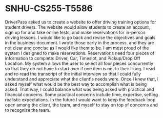 # SNHU-CS255-T5586

DriverPass asked us to create a website to offer driving training options for student drivers.  The website would allow students to create an account, sign up for and take online tests, and make reservations for in-person driving lessons.  I would like to go back and revise the objectives and goals in the business document.  I wrote those early in the process, and they are not clear and concise as I would like them to be. I am most proud of the system I designed to make reservations.  Reservations need four pieces of information to complete: Driver, Car, Timeslot, and Pickup/Drop Off Location.  My system allows the user to select all four pieces concurrently so that they do not have to start over if one item is not to their liking.  I read and re-read the transcript of the initial interview so that I could fully understand and appreciate what the client's needs were.  Once I knew that, I asked myself what would be the best way to accomplish what is being asked.  That way, I could balance what was being asked with practical and financial concerns.  Some practical concerns include time, expertise, setting realistic expectations.  In the future I would want to keep the feedback loop open among the client, the team, and myself to stay on top of concerns and to recognize the team.
